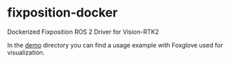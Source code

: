 # fixposition-docker
Dockerized Fixposition ROS 2 Driver for Vision-RTK2

In the [demo](demo/) directory you can find a usage example with Foxglove used for visualization.